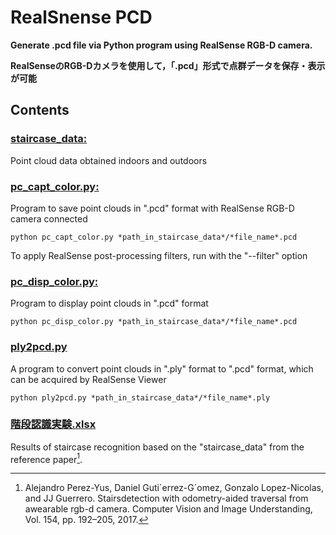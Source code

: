 # RealSnense PCD
**Generate .pcd file via Python program using RealSense RGB-D camera.**

**RealSenseのRGB-Dカメラを使用して，「.pcd」形式で点群データを保存・表示が可能**

## Contents

### [staircase_data:](https://github.com/Timur-TUT/RealSnense_pcd/tree/master/staircase_data)

Point cloud data obtained indoors and outdoors

### [pc_capt_color.py:](https://github.com/Timur-TUT/RealSnense_pcd/blob/master/pc_capt_color.py)

Program to save point clouds in ".pcd" format with RealSense RGB-D camera connected

```python pc_capt_color.py *path_in_staircase_data*/*file_name*.pcd```

To apply RealSense post-processing filters, run with the "--filter" option

### [pc_disp_color.py:](https://github.com/Timur-TUT/RealSnense_pcd/blob/master/pc_disp_color.py)

Program to display point clouds in ".pcd" format

```python pc_disp_color.py *path_in_staircase_data*/*file_name*.pcd```

### [ply2pcd.py](https://github.com/Timur-TUT/RealSnense_pcd/blob/master/ply2pcd.py)

A program to convert point clouds in ".ply" format to ".pcd" format, which can be acquired by RealSense Viewer

```python ply2pcd.py *path_in_staircase_data*/*file_name*.ply```

### [階段認識実験.xlsx](https://github.com/Timur-TUT/RealSnense_pcd/blob/master/%E9%9A%8E%E6%AE%B5%E8%AA%8D%E8%AD%98%E5%AE%9F%E9%A8%93.xlsx)

Results of staircase recognition based on the "staircase_data" from the reference paper[^1].

[^1]: Alejandro Perez-Yus, Daniel Guti´errez-G´omez, Gonzalo Lopez-Nicolas, and JJ Guerrero. Stairsdetection with odometry-aided traversal from awearable rgb-d camera. Computer Vision and Image Understanding, Vol. 154, pp. 192–205, 2017.
